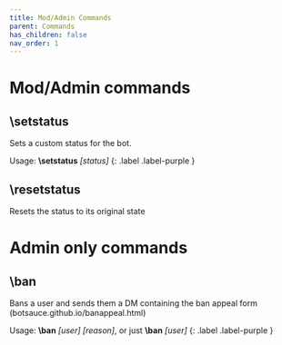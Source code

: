 ```yaml
---
title: Mod/Admin Commands
parent: Commands
has_children: false
nav_order: 1
---
```


# Mod/Admin commands

## **\setstatus**
Sets a custom status for the bot.

Usage: **\setstatus** *[status]*
{: .label .label-purple }

## **\resetstatus**
Resets the status to its original state

# Admin only commands

## **\ban**
Bans a user and sends them a DM containing the ban appeal form (botsauce.github.io/banappeal.html)

Usage: **\ban** *[user]* *[reason]*, or just **\ban** *[user]*
{: .label .label-purple }
